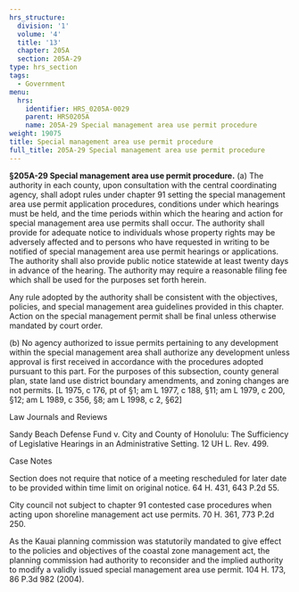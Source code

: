 ```yaml
---
hrs_structure:
  division: '1'
  volume: '4'
  title: '13'
  chapter: 205A
  section: 205A-29
type: hrs_section
tags:
  - Government
menu:
  hrs:
    identifier: HRS_0205A-0029
    parent: HRS0205A
    name: 205A-29 Special management area use permit procedure
weight: 19075
title: Special management area use permit procedure
full_title: 205A-29 Special management area use permit procedure
---
```

**§205A-29 Special management area use permit procedure.** (a) The authority in each county, upon consultation with the central coordinating agency, shall adopt rules under chapter 91 setting the special management area use permit application procedures, conditions under which hearings must be held, and the time periods within which the hearing and action for special management area use permits shall occur. The authority shall provide for adequate notice to individuals whose property rights may be adversely affected and to persons who have requested in writing to be notified of special management area use permit hearings or applications. The authority shall also provide public notice statewide at least twenty days in advance of the hearing. The authority may require a reasonable filing fee which shall be used for the purposes set forth herein.

Any rule adopted by the authority shall be consistent with the objectives, policies, and special management area guidelines provided in this chapter. Action on the special management permit shall be final unless otherwise mandated by court order.

(b) No agency authorized to issue permits pertaining to any development within the special management area shall authorize any development unless approval is first received in accordance with the procedures adopted pursuant to this part. For the purposes of this subsection, county general plan, state land use district boundary amendments, and zoning changes are not permits. [L 1975, c 176, pt of §1; am L 1977, c 188, §11; am L 1979, c 200, §12; am L 1989, c 356, §8; am L 1998, c 2, §62]

Law Journals and Reviews

Sandy Beach Defense Fund v. City and County of Honolulu: The Sufficiency of Legislative Hearings in an Administrative Setting. 12 UH L. Rev. 499.

Case Notes

Section does not require that notice of a meeting rescheduled for later date to be provided within time limit on original notice. 64 H. 431, 643 P.2d 55.

City council not subject to chapter 91 contested case procedures when acting upon shoreline management act use permits. 70 H. 361, 773 P.2d 250.

As the Kauai planning commission was statutorily mandated to give effect to the policies and objectives of the coastal zone management act, the planning commission had authority to reconsider and the implied authority to modify a validly issued special management area use permit. 104 H. 173, 86 P.3d 982 (2004).